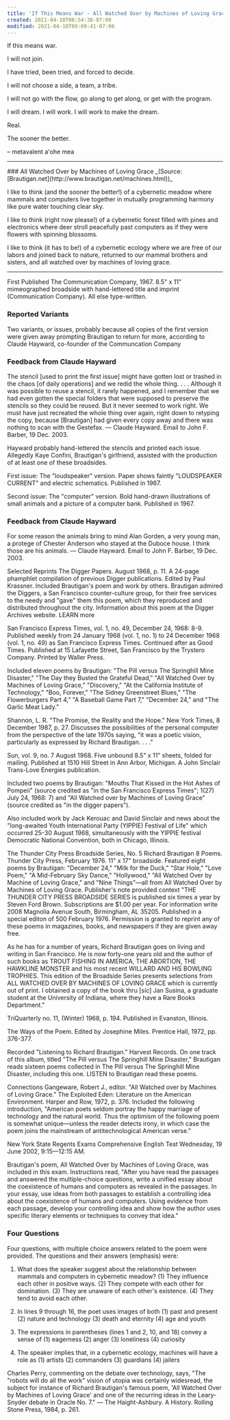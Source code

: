 ```yaml
---
title: 'If This Means War - All Watched Over by Machines of Loving Grace'
created: 2021-04-10T08:54:38-07:00
modified: 2021-04-10T09:09:41-07:00
---
```


If this means war.

I will not join.

I have tried, been tried, and forced to decide.

I will not choose a side, a team, a tribe.

I will not go with the flow, go along to get along, or get with the program.

I will dream. I will work. I will work to make the dream.

Real.

The sooner the better.

&ndash; metavalent aʻohe mea
<hr />
### All Watched Over by Machines of Loving Grace
_(Source: [Brautigan.net](http://www.brautigan.net/machines.html))_

I like to think (and
the sooner the better!)
of a cybernetic meadow
where mammals and computers
live together in mutually
programming harmony
like pure water
touching clear sky.

I like to think
     (right now please!)
of a cybernetic forest
filled with pines and electronics
where deer stroll peacefully
past computers
as if they were flowers
with spinning blossoms.

I like to think
     (it has to be!)
of a cybernetic ecology
where we are free of our labors
and joined back to nature,
returned to our mammal
brothers and sisters,
and all watched over
by machines of loving grace.
<hr />
First Published
The Communication Company, 1967.
8.5" x 11" mimeographed broadside with hand-lettered title and imprint (Communication Company). All else type-written.

### Reported Variants
Two variants, or issues, probably because all copies of the first version were given away prompting Brautigan to return for more, according to Claude Hayward, co-founder of the Communcation Company

### Feedback from Claude Hayward
The stencil [used to print the first issue] might have gotten lost or trashed in the chaos [of daily operations] and we redid the whole thing. . . . Although it was possible to reuse a stencil, it rarely happened, and I remember that we had even gotten the special folders that were supposed to preserve the stencils so they could be reused. But it never seemed to work right. We must have just recreated the whole thing over again, right down to retyping the copy, because [Brautigan] had given every copy away and there was nothing to scan with the Gestefax.
— Claude Hayward. Email to John F. Barber, 19 Dec. 2003.

Hayward probably hand-lettered the stencils and printed each issue. Allegedly Kaye Confini, Brautigan's girlfriend, assisted with the production of at least one of these broadsides.

First issue: The "loudspeaker" version.
Paper shows faintly "LOUDSPEAKER CURRENT" and electric schematics. Published in 1967.

Second issue: The "computer" version.
Bold hand-drawn illustrations of small animals and a picture of a computer bank. Published in 1967.

### Feedback from Claude Hayward
For some reason the animals bring to mind Alan Gorden, a very young man, a protege of Chester Anderson who stayed at the Duboce house. I think those are his animals.
— Claude Hayward. Email to John F. Barber, 19 Dec. 2003.

Selected Reprints
The Digger Papers. August 1968, p. 11.
A 24-page phamphlet compilation of previous Digger publications. Edited by Paul Krassner.
Included Brautigan's poem and work by others. Brautigan admired the Diggers, a San Francisco counter-culture group, for their free services to the needy and "gave" them this poem, which they reproduced and distributed throughout the city. Information about this poem at the Digger Archives website. LEARN more

San Francisco Express Times, vol. 1, no. 49, December 24, 1968: 8-9.
Published weekly from 24 January 1968 (vol. 1, no. 1) to 24 December 1968 (vol. 1, no. 49) as San Francisco Express Times. Continued after as Good Times. Published at 15 Lafayette Street, San Francisco by the Trystero Company. Printed by Waller Press.

Included eleven poems by Brautigan: "The Pill versus The Springhill Mine Disaster," "The Day they Busted the Grateful Dead," "All Watched Over by Machines of Loving Grace," "Discovery," "At the California Institute of Technology," "Boo, Forever," "The Sidney Greenstreet Blues," "The Flowerburgers Part 4," "A Baseball Game Part 7," "December 24," and "The Garlic Meat Lady."

Shannon, L. R. "The Promise, the Reality and the Hope." New York Times, 8 December 1987, p. 27.
Discusses the possibilities of the personal computer from the perspective of the late 1970s saying, "it was a poetic vision, particularly as expressed by Richard Brautigan. . . ."

Sun, vol. 9, no. 7 August 1968.
Five unbound 8.5" x 11" sheets, folded for mailing.
Published at 1510 Hill Street in Ann Arbor, Michigan. A John Sinclair Trans-Love Energies publication.

Included two poems by Brautigan: "Mouths That Kissed in the Hot Ashes of Pompeii" (source credited as "in the San Francisco Express Times"; 1(27) July 24, 1968: 7) and "All Watched over by Machines of Loving Grace" (source credited as "in the digger papers").

Also included work by Jack Kerouac and David Sinclair and news about the "long-awaited Youth International Party (YIPPIE) Festival of Life" which occurred 25-30 August 1968, simultaneously with the YIPPIE festival Democratic National Convention, both in Chicago, Illinois.

The Thunder City Press Broadside Series, No. 5 Richard Brautigan 8 Poems. Thunder City Press, February 1976.
11" x 17" broadside.
Featured eight poems by Brautigan: "December 24," "Milk for the Duck," "Star Hole," "Love Poem," "A Mid-February Sky Dance," "Hollywood," "All Watched Over by Machine of Loving Grace," and "Nine Things"—all from All Watched Over by Machines of Loving Grace. Publisher's note provided context
"THE THUNDER CITY PRESS BROADSIDE SERIES is published six times a year by Steven Ford Brown. Subscriptions are $1.00 per year. For information write 2008 Magnolia Avenue South, Birmingham, AL 35205. Published in a special editon of 500 February 1976. Permission is granted to reprint any of these poems in magazines, books, and newspapers if they are given away free.

As he has for a number of years, Richard Brautigan goes on living and writing in San Francisco. He is now forty-one years old and the author of such books as TROUT FISHING IN AMERICA, THE ABORTION, THE HAWKLINE MONSTER and his most recent WILLARD AND HIS BOWLING TROPHIES. This edition of the Broadside Series presents selections from ALL WATCHED OVER BY MACHINES OF LOVING GRACE which is currently out of print. I obtained a copy of the book thru [sic] Jan Susina, a graduate student at the University of Indiana, where they have a Rare Books Department."

TriQuarterly no. 11, (Winter) 1968, p. 194.
Published in Evanston, Illinois.

The Ways of the Poem. Edited by Josephine Miles. Prentice Hall, 1972, pp. 376-377.

Recorded
"Listening to Richard Brautigan." Harvest Records.
On one track of this album, titled "The Pill versus The Springhill Mine Disaster," Brautigan reads sixteen poems collected in The Pill versus The Springhill Mine Disaster, including this one.
LISTEN to Brautigan read these poems.

Connections
Gangeware, Robert J., editor. "All Watched over by Machines of Loving Grace." The Exploited Eden: Literature on the American Environment. Harper and Row, 1972, p. 376.
Included the following introduction, "American poets seldom portray the happy marriage of technology and the natural world. Thus the optimism of the following poem is somewhat unique—unless the reader detects irony, in which case the poem joins the mainstream of antitechnological American verse."

New York State Regents Exams Comprehensive English Test
Wednesday, 19 June 2002, 9:15—12:15 AM.

Brautigan's poem, All Watched Over by Machines of Loving Grace, was included in this exam. Instructions read, "After you have read the passages and answered the multiple-choice questions, write a unified essay about the coexistence of humans and computers as revealed in the passages. In your essay, use ideas from both passages to establish a controlling idea about the coexistence of humans and computers. Using evidence from each passage, develop your controlling idea and show how the author uses specific literary elements or techniques to convey that idea."

### Four Questions

Four questions, with multiple choice answers related to the poem were provided. The questions and their answers (emphasis) were:

1. What does the speaker suggest about the relationship between mammals and computers in cybernetic meadow?
(1) They influence each other in positive ways.
(2) They compete with each other for domination.
(3) They are unaware of each other's existence.
(4) They tend to avoid each other.

2. In lines 9 through 16, the poet uses images of both
(1) past and present
(2) nature and technology
(3) death and eternity
(4) age and youth

3. The expressions in parentheses (lines 1 and 2, 10, and 18) convey a sense of
(1) eagerness
(2) anger
(3) loneliness
(4) curiosity

4. The speaker implies that, in a cybernetic ecology, machines will have a role as
(1) artists
(2) commanders
(3) guardians
(4) jailers

Charles Perry, commenting on the debate over technology, says, "The "robots will do all the work" vision of utopia was certainly widesread, the subject for instance of Richard Brautigan's famous poem, 'All Watched Over by Machines of Loving Grace' and one of the recurring ideas in the Leary-Snyder debate in Oracle No. 7."
— The Haight-Ashbury. A History. Rolling Stone Press, 1984, p. 261.